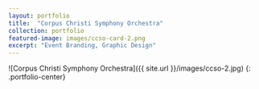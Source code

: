 ```yaml
---
layout: portfolio
title:  "Corpus Christi Symphony Orchestra"
collection: portfolio
featured-image: images/ccso-card-2.png
excerpt: "Event Branding, Graphic Design"
---
```


![Corpus Christi Symphony Orchestra]({{ site.url }}/images/ccso-2.jpg)
{: .portfolio-center}
